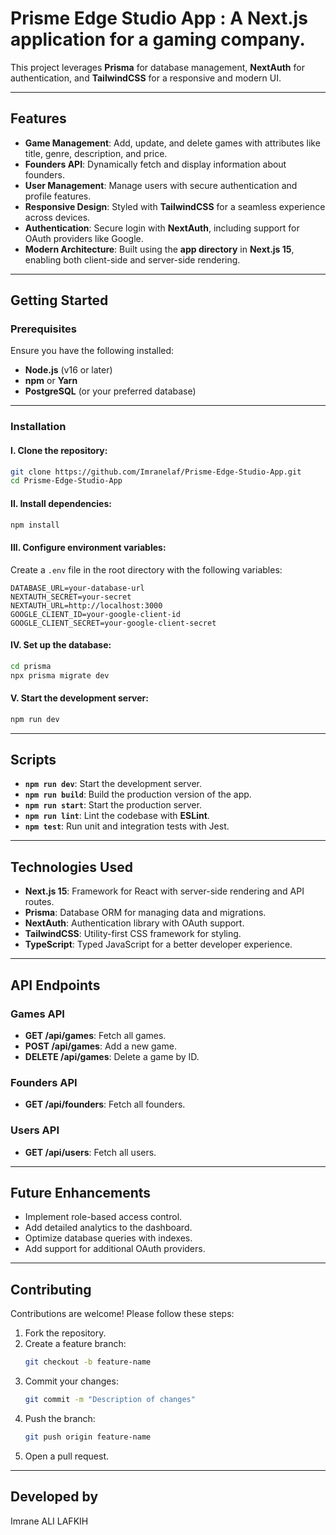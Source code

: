 
# Prisme Edge Studio App : A **Next.js** application for a gaming company.  
This project leverages **Prisma** for database management, **NextAuth** for authentication, and **TailwindCSS** for a responsive and modern UI.

---

## **Features**
- **Game Management**: Add, update, and delete games with attributes like title, genre, description, and price.  
- **Founders API**: Dynamically fetch and display information about founders.  
- **User Management**: Manage users with secure authentication and profile features.  
- **Responsive Design**: Styled with **TailwindCSS** for a seamless experience across devices.  
- **Authentication**: Secure login with **NextAuth**, including support for OAuth providers like Google.  
- **Modern Architecture**: Built using the **app directory** in **Next.js 15**, enabling both client-side and server-side rendering.

---

## **Getting Started**

### **Prerequisites**
Ensure you have the following installed:
- **Node.js** (v16 or later)
- **npm** or **Yarn**
- **PostgreSQL** (or your preferred database)

---

### **Installation**

#### I. Clone the repository:
```bash
git clone https://github.com/Imranelaf/Prisme-Edge-Studio-App.git
cd Prisme-Edge-Studio-App
```

#### II. Install dependencies:
```bash
npm install
```

#### III. Configure environment variables:  
Create a `.env` file in the root directory with the following variables:
```env
DATABASE_URL=your-database-url
NEXTAUTH_SECRET=your-secret
NEXTAUTH_URL=http://localhost:3000
GOOGLE_CLIENT_ID=your-google-client-id
GOOGLE_CLIENT_SECRET=your-google-client-secret
```

#### IV. Set up the database:
```bash
cd prisma
npx prisma migrate dev
```

#### V. Start the development server:
```bash
npm run dev
```

---

## **Scripts**
- **`npm run dev`**: Start the development server.  
- **`npm run build`**: Build the production version of the app.  
- **`npm run start`**: Start the production server.  
- **`npm run lint`**: Lint the codebase with **ESLint**.  
- **`npm test`**: Run unit and integration tests with Jest.  

---

## **Technologies Used**
- **Next.js 15**: Framework for React with server-side rendering and API routes.  
- **Prisma**: Database ORM for managing data and migrations.  
- **NextAuth**: Authentication library with OAuth support.  
- **TailwindCSS**: Utility-first CSS framework for styling.  
- **TypeScript**: Typed JavaScript for a better developer experience.  

---

## **API Endpoints**

### **Games API**
- **GET /api/games**: Fetch all games.  
- **POST /api/games**: Add a new game.  
- **DELETE /api/games**: Delete a game by ID.  

### **Founders API**
- **GET /api/founders**: Fetch all founders.  

### **Users API**
- **GET /api/users**: Fetch all users.  

---

## **Future Enhancements**
- Implement role-based access control.  
- Add detailed analytics to the dashboard.  
- Optimize database queries with indexes.  
- Add support for additional OAuth providers.  

---

## **Contributing**
Contributions are welcome! Please follow these steps:

1. Fork the repository.  
2. Create a feature branch:
   ```bash
   git checkout -b feature-name
   ```
3. Commit your changes:
   ```bash
   git commit -m "Description of changes"
   ```
4. Push the branch:
   ```bash
   git push origin feature-name
   ```
5. Open a pull request.

---

## **Developed by**  
Imrane ALI LAFKIH
